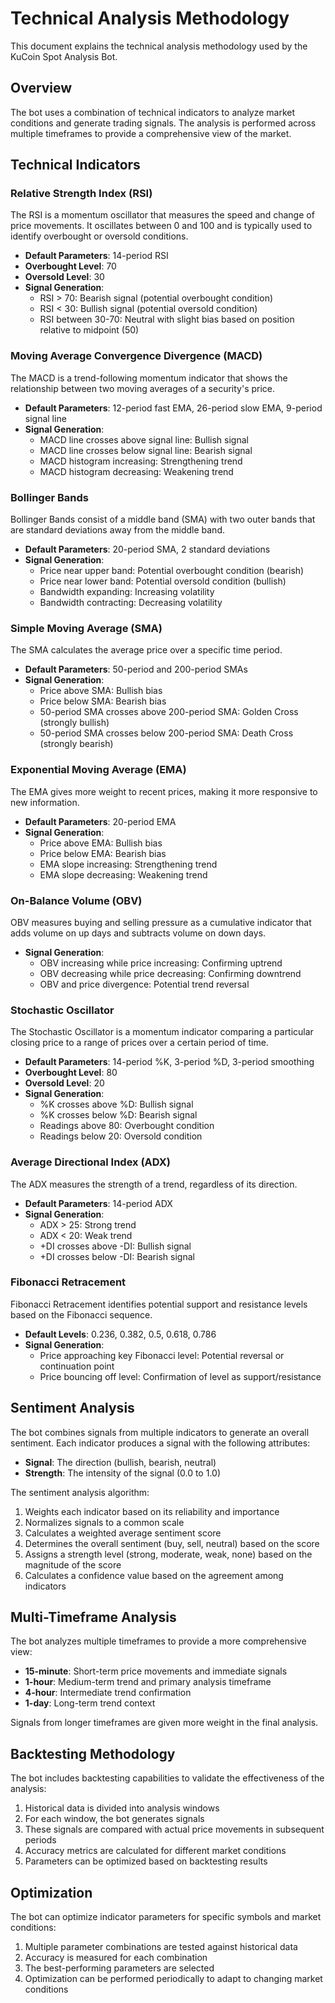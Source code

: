 # Technical Analysis Methodology

This document explains the technical analysis methodology used by the KuCoin Spot Analysis Bot.

## Overview

The bot uses a combination of technical indicators to analyze market conditions and generate trading signals. The analysis is performed across multiple timeframes to provide a comprehensive view of the market.

## Technical Indicators

### Relative Strength Index (RSI)

The RSI is a momentum oscillator that measures the speed and change of price movements. It oscillates between 0 and 100 and is typically used to identify overbought or oversold conditions.

- **Default Parameters**: 14-period RSI
- **Overbought Level**: 70
- **Oversold Level**: 30
- **Signal Generation**:
  - RSI > 70: Bearish signal (potential overbought condition)
  - RSI < 30: Bullish signal (potential oversold condition)
  - RSI between 30-70: Neutral with slight bias based on position relative to midpoint (50)

### Moving Average Convergence Divergence (MACD)

The MACD is a trend-following momentum indicator that shows the relationship between two moving averages of a security's price.

- **Default Parameters**: 12-period fast EMA, 26-period slow EMA, 9-period signal line
- **Signal Generation**:
  - MACD line crosses above signal line: Bullish signal
  - MACD line crosses below signal line: Bearish signal
  - MACD histogram increasing: Strengthening trend
  - MACD histogram decreasing: Weakening trend

### Bollinger Bands

Bollinger Bands consist of a middle band (SMA) with two outer bands that are standard deviations away from the middle band.

- **Default Parameters**: 20-period SMA, 2 standard deviations
- **Signal Generation**:
  - Price near upper band: Potential overbought condition (bearish)
  - Price near lower band: Potential oversold condition (bullish)
  - Bandwidth expanding: Increasing volatility
  - Bandwidth contracting: Decreasing volatility

### Simple Moving Average (SMA)

The SMA calculates the average price over a specific time period.

- **Default Parameters**: 50-period and 200-period SMAs
- **Signal Generation**:
  - Price above SMA: Bullish bias
  - Price below SMA: Bearish bias
  - 50-period SMA crosses above 200-period SMA: Golden Cross (strongly bullish)
  - 50-period SMA crosses below 200-period SMA: Death Cross (strongly bearish)

### Exponential Moving Average (EMA)

The EMA gives more weight to recent prices, making it more responsive to new information.

- **Default Parameters**: 20-period EMA
- **Signal Generation**:
  - Price above EMA: Bullish bias
  - Price below EMA: Bearish bias
  - EMA slope increasing: Strengthening trend
  - EMA slope decreasing: Weakening trend

### On-Balance Volume (OBV)

OBV measures buying and selling pressure as a cumulative indicator that adds volume on up days and subtracts volume on down days.

- **Signal Generation**:
  - OBV increasing while price increasing: Confirming uptrend
  - OBV decreasing while price decreasing: Confirming downtrend
  - OBV and price divergence: Potential trend reversal

### Stochastic Oscillator

The Stochastic Oscillator is a momentum indicator comparing a particular closing price to a range of prices over a certain period of time.

- **Default Parameters**: 14-period %K, 3-period %D, 3-period smoothing
- **Overbought Level**: 80
- **Oversold Level**: 20
- **Signal Generation**:
  - %K crosses above %D: Bullish signal
  - %K crosses below %D: Bearish signal
  - Readings above 80: Overbought condition
  - Readings below 20: Oversold condition

### Average Directional Index (ADX)

The ADX measures the strength of a trend, regardless of its direction.

- **Default Parameters**: 14-period ADX
- **Signal Generation**:
  - ADX > 25: Strong trend
  - ADX < 20: Weak trend
  - +DI crosses above -DI: Bullish signal
  - +DI crosses below -DI: Bearish signal

### Fibonacci Retracement

Fibonacci Retracement identifies potential support and resistance levels based on the Fibonacci sequence.

- **Default Levels**: 0.236, 0.382, 0.5, 0.618, 0.786
- **Signal Generation**:
  - Price approaching key Fibonacci level: Potential reversal or continuation point
  - Price bouncing off level: Confirmation of level as support/resistance

## Sentiment Analysis

The bot combines signals from multiple indicators to generate an overall sentiment. Each indicator produces a signal with the following attributes:

- **Signal**: The direction (bullish, bearish, neutral)
- **Strength**: The intensity of the signal (0.0 to 1.0)

The sentiment analysis algorithm:

1. Weights each indicator based on its reliability and importance
2. Normalizes signals to a common scale
3. Calculates a weighted average sentiment score
4. Determines the overall sentiment (buy, sell, neutral) based on the score
5. Assigns a strength level (strong, moderate, weak, none) based on the magnitude of the score
6. Calculates a confidence value based on the agreement among indicators

## Multi-Timeframe Analysis

The bot analyzes multiple timeframes to provide a more comprehensive view:

- **15-minute**: Short-term price movements and immediate signals
- **1-hour**: Medium-term trend and primary analysis timeframe
- **4-hour**: Intermediate trend confirmation
- **1-day**: Long-term trend context

Signals from longer timeframes are given more weight in the final analysis.

## Backtesting Methodology

The bot includes backtesting capabilities to validate the effectiveness of the analysis:

1. Historical data is divided into analysis windows
2. For each window, the bot generates signals
3. These signals are compared with actual price movements in subsequent periods
4. Accuracy metrics are calculated for different market conditions
5. Parameters can be optimized based on backtesting results

## Optimization

The bot can optimize indicator parameters for specific symbols and market conditions:

1. Multiple parameter combinations are tested against historical data
2. Accuracy is measured for each combination
3. The best-performing parameters are selected
4. Optimization can be performed periodically to adapt to changing market conditions